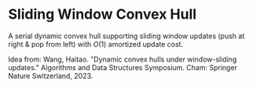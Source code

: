 # Sliding Window Convex Hull

A serial dynamic convex hull supporting sliding window updates (push at right & pop from left) with $O(1)$ amortized update cost.

Idea from:
Wang, Haitao. "Dynamic convex hulls under window-sliding updates." Algorithms and Data Structures Symposium. Cham: Springer Nature Switzerland, 2023.